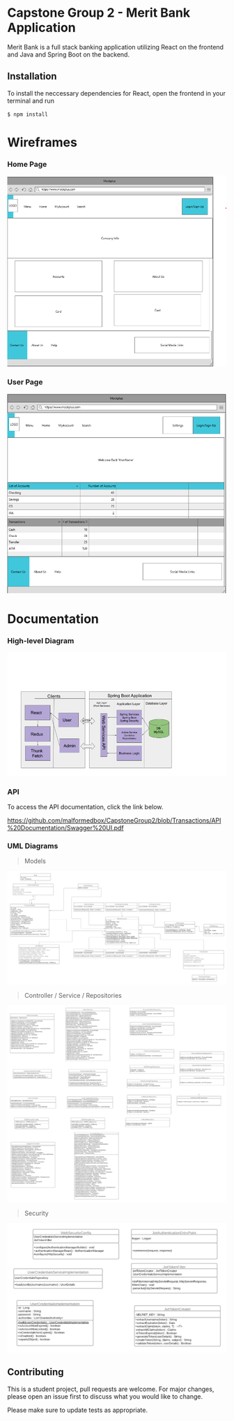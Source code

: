 # Capstone Group 2 - Merit Bank Application

Merit Bank is a full stack banking application utilizing React on the frontend and Java and Spring Boot on the backend.

## Installation

To install the neccessary dependencies for React, open the frontend in your terminal and run

```bash
$ npm install
```

# Wireframes

### Home Page
![wireframe_home_page](https://github.com/malformedbox/CapstoneGroup2/blob/master/WireFraming/HomePage.png)
### User Page
![wireframe_logged_in](https://github.com/malformedbox/CapstoneGroup2/blob/master/WireFraming/LoggedInUser.png)



# Documentation

### High-level Diagram
![image of high level](https://github.com/malformedbox/CapstoneGroup2/blob/master/High%20Level%20Architecture%20Diagram/High%20Level%20Architecture%20Diagram.png)


### API

To access the API documentation, click the link below.

https://github.com/malformedbox/CapstoneGroup2/blob/Transactions/API%20Documentation/Swagger%20UI.pdf



### UML Diagrams

> Models

![package models](https://github.com/malformedbox/CapstoneGroup2/blob/master/UML/CapstoneGroup2Models.png)

> Controller / Service / Repositories 

![package repository](https://github.com/malformedbox/CapstoneGroup2/blob/master/UML/CapstoneGroup2Controller_Service_Repository.png)

> Security

![package Security](https://github.com/malformedbox/CapstoneGroup2/blob/master/UML/CapstoneGroup2Security.png)



## Contributing
This is a student project, pull requests are welcome. For major changes, please open an issue first to discuss what you would like to change.

Please make sure to update tests as appropriate.
